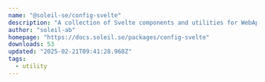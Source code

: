 ```yaml
---
name: "@soleil-se/config-svelte"
description: "A collection of Svelte components and utilities for WebApp, RESTApp and Widget configurations."
author: "soleil-ab"
homepage: "https://docs.soleil.se/packages/config-svelte"
downloads: 53
updated: "2025-02-21T09:41:28.968Z"
tags: 
  - utility
---
```

